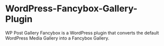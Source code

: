 # WordPress-Fancybox-Gallery-Plugin
WP Post Gallery Fancybox is a WordPress plugin that converts the default WordPress Media Gallery into a Fancybox Gallery.
